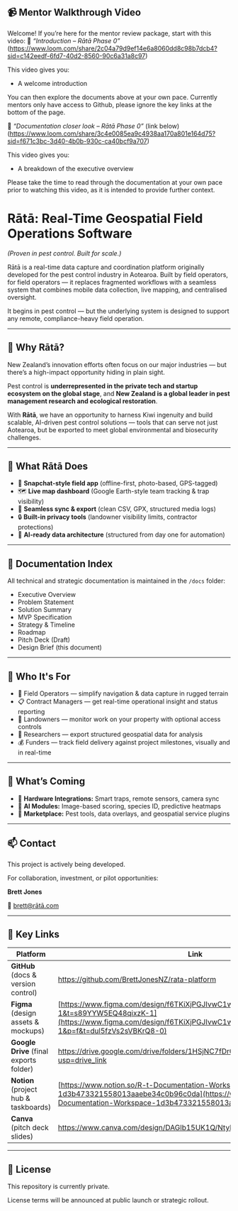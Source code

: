## 📹 Mentor Walkthrough Video

Welcome! If you’re here for the mentor review package, start with this video:
🎥 *“Introduction – Rātā Phase 0”*
(https://www.loom.com/share/2c04a79d9ef14e6a8060dd8c98b7dcb4?sid=c142eedf-6fd7-40d2-8560-90c6a31a8c97)

This video gives you:

- A welcome introduction

You can then explore the documents above at your own pace.
Currently mentors only have access to Github, please ignore the key links at the bottom of the page. 

🎥 *“Documentation closer look  – Rātā Phase 0”* (link below)
(https://www.loom.com/share/3c4e0085ea9c4938aa170a801e164d75?sid=f671c3bc-3d40-4b0b-930c-ca40bcf9a707)

This video gives you:

- A breakdown of the executive overview

Please take the time to read through the documentation at your own pace prior to watching this video, as it is intended to provide further context.

# Rātā: Real-Time Geospatial Field Operations Software

*(Proven in pest control. Built for scale.)*

Rātā is a real-time data capture and coordination platform originally developed for the pest control industry in Aotearoa. Built by field operators, for field operators — it replaces fragmented workflows with a seamless system that combines mobile data collection, live mapping, and centralised oversight.

It begins in pest control — but the underlying system is designed to support any remote, compliance-heavy field operation.

---

## 🚀 Why Rātā?

New Zealand’s innovation efforts often focus on our major industries — but there’s a high-impact opportunity hiding in plain sight.

Pest control is **underrepresented in the private tech and startup ecosystem on the global stage**, and **New Zealand is a global leader in pest management research and ecological restoration**.

With **Rātā**, we have an opportunity to harness Kiwi ingenuity and build scalable, AI-driven pest control solutions — tools that can serve not just Aotearoa, but be exported to meet global environmental and biosecurity challenges.

---

## 🧱 What Rātā Does

- 📱 **Snapchat-style field app** (offline-first, photo-based, GPS-tagged)
- 🗺️ **Live map dashboard** (Google Earth-style team tracking & trap visibility)
- 💾 **Seamless sync & export** (clean CSV, GPX, structured media logs)
- 🔒 **Built-in privacy tools** (landowner visibility limits, contractor protections)
- 🤖 **AI-ready data architecture** (structured from day one for automation)

---

## 📂 Documentation Index

All technical and strategic documentation is maintained in the `/docs` folder:

- Executive Overview
- Problem Statement
- Solution Summary
- MVP Specification
- Strategy & Timeline
- Roadmap
- Pitch Deck (Draft)
- Design Brief (this document)

---

## 👥 Who It's For

- 🧍 Field Operators — simplify navigation & data capture in rugged terrain
- 📋 Contract Managers — get real-time operational insight and status reporting
- 🌱 Landowners — monitor work on your property with optional access controls
- 🧠 Researchers — export structured geospatial data for analysis
- 💰 Funders — track field delivery against project milestones, visually and in real-time

---

## 🔮 What’s Coming

- 📡 **Hardware Integrations:** Smart traps, remote sensors, camera sync
- 🧠 **AI Modules:** Image-based scoring, species ID, predictive heatmaps
- 🧰 **Marketplace:** Pest tools, data overlays, and geospatial service plugins

---

## 📫 Contact

This project is actively being developed.

For collaboration, investment, or pilot opportunities:

**Brett Jones**

📧 brett@rātā.com

---

## 🔗 Key Links

| Platform | Link |
| --- | --- |
| **GitHub** (docs & version control) | https://github.com/BrettJonesNZ/rata-platform |
| **Figma** (design assets & mockups) | [https://www.figma.com/design/f6TKiXjPGJIvwC1whmPWuh/rata?node-id=0-1&t=s89YYW5EQ48qixzK-1](https://www.figma.com/design/f6TKiXjPGJIvwC1whmPWuh/rata?node-id=0-1&p=f&t=dul5fzVs2sVBKrQ8-0) |
| **Google Drive** (final exports folder) | https://drive.google.com/drive/folders/1HSjNC7fDr0lkv7oK9JD2LSCeSFKSaA6c?usp=drive_link |
| **Notion** (project hub & taskboards) | [https://www.notion.so/R-t-Documentation-Workspace-1d3b473321558013aaebe34c0b96c0da](https://www.notion.so/R-t-Documentation-Workspace-1d3b473321558013aaebe34c0b96c0da?pvs=21) |
| **Canva** (pitch deck slides) | https://www.canva.com/design/DAGlb15UK1Q/NtyP81ZJIWhWuIW8fdSpfQ/edit |

---

## 📜 License

This repository is currently private.

License terms will be announced at public launch or strategic rollout.
